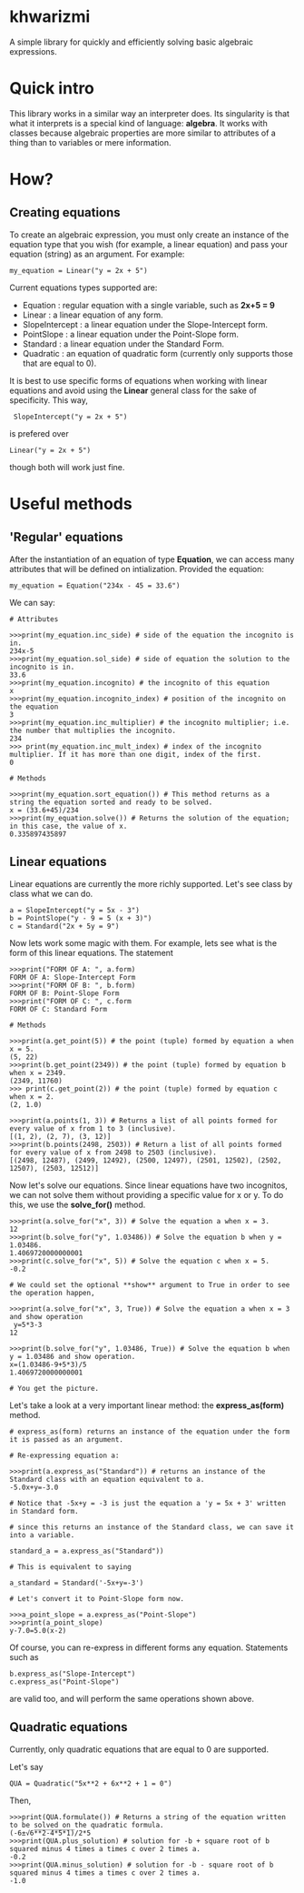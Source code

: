 # khwarizmi

A simple library for quickly and efficiently solving basic algebraic expressions.

# Quick intro

This library works in a similar way an interpreter does. Its singularity is that what it interprets is a special kind of language: **algebra**. It works with classes because algebraic properties are more similar to attributes of a thing than to variables or mere information. 

# How?

## Creating equations

To create an algebraic expression, you must only create an instance of the equation type that you wish (for example, a linear equation) and pass your equation (string) as an argument. For example:

    my_equation = Linear("y = 2x + 5")
 
 Current equations types supported are:
 
 * Equation : regular equation with a single variable, such as **2x+5 = 9**
 * Linear : a linear equation of any form.
 * SlopeIntercept : a linear equation under the Slope-Intercept form.
 * PointSlope : a linear equation under the Point-Slope form.
 * Standard : a linear equation under the Standard Form.
 * Quadratic : an equation of quadratic form (currently only supports those that are equal to 0).
 
 It is best to use specific forms of equations when working with linear equations and avoid using the **Linear** general class for the sake of specificity. This way,
 
     SlopeIntercept("y = 2x + 5") 
 
 is prefered over
 
    Linear("y = 2x + 5")
    
though both will work just fine.

# Useful methods

## 'Regular' equations

After the instantiation of an equation of type **Equation**, we can access many attributes that will be defined on intialization. Provided the equation:

    my_equation = Equation("234x - 45 = 33.6")
    
We can say:

    # Attributes

    >>>print(my_equation.inc_side) # side of the equation the incognito is in.
    234x-5
    >>>print(my_equation.sol_side) # side of equation the solution to the incognito is in.
    33.6
    >>>print(my_equation.incognito) # the incognito of this equation
    x
    >>>print(my_equation.incognito_index) # position of the incognito on the equation
    3
    >>>print(my_equation.inc_multiplier) # the incognito multiplier; i.e. the number that multiplies the incognito.
    234
    >>> print(my_equation.inc_mult_index) # index of the incognito multiplier. If it has more than one digit, index of the first.
    0

    # Methods
    
    >>>print(my_equation.sort_equation()) # This method returns as a string the equation sorted and ready to be solved.
    x = (33.6+45)/234
    >>>print(my_equation.solve()) # Returns the solution of the equation; in this case, the value of x.
    0.335897435897

## Linear equations

Linear equations are currently the more richly supported. Let's see class by class what we can do.

    a = SlopeIntercept("y = 5x - 3")
    b = PointSlope("y - 9 = 5 (x + 3)")
    c = Standard("2x + 5y = 9")

Now lets work some magic with them. For example, lets see what is the form of this linear equations. The statement

    >>>print("FORM OF A: ", a.form)
    FORM OF A: Slope-Intercept Form
    >>>print("FORM OF B: ", b.form)
    FORM OF B: Point-Slope Form
    >>>print("FORM OF C: ", c.form
    FORM OF C: Standard Form
    
    # Methods
    
    >>>print(a.get_point(5)) # the point (tuple) formed by equation a when x = 5.
    (5, 22)
    >>>print(b.get_point(2349)) # the point (tuple) formed by equation b when x = 2349.
    (2349, 11760)
    >>> print(c.get_point(2)) # the point (tuple) formed by equation c when x = 2.
    (2, 1.0)

    >>>print(a.points(1, 3)) # Returns a list of all points formed for every value of x from 1 to 3 (inclusive).
    [(1, 2), (2, 7), (3, 12)]
    >>>print(b.points(2498, 2503)) # Return a list of all points formed for every value of x from 2498 to 2503 (inclusive).
    [(2498, 12487), (2499, 12492), (2500, 12497), (2501, 12502), (2502, 12507), (2503, 12512)]
    
Now let's solve our equations. Since linear equations have two incognitos, we can not solve them without providing a specific value for x or y. To do this, we use the **solve_for()** method.

    >>>print(a.solve_for("x", 3)) # Solve the equation a when x = 3.
    12
    >>>print(b.solve_for("y", 1.03486)) # Solve the equation b when y = 1.03486.
    1.4069720000000001
    >>>print(c.solve_for("x", 5)) # Solve the equation c when x = 5.
    -0.2
    
    # We could set the optional **show** argument to True in order to see the operation happen,

    >>>print(a.solve_for("x", 3, True)) # Solve the equation a when x = 3 and show operation
     y=5*3-3
    12
    
    >>>print(b.solve_for("y", 1.03486, True)) # Solve the equation b when y = 1.03486 and show operation.
    x=(1.03486-9+5*3)/5
    1.4069720000000001
    
    # You get the picture.
    
Let's take a look at a very important linear method: the **express_as(form)** method.

    # express_as(form) returns an instance of the equation under the form it is passed as an argument.
    
    # Re-expressing equation a:
    
    >>>print(a.express_as("Standard")) # returns an instance of the Standard class with an equation equivalent to a.
    -5.0x+y=-3.0 
    
    # Notice that -5x+y = -3 is just the equation a 'y = 5x + 3' written in Standard form.
    
    # since this returns an instance of the Standard class, we can save it into a variable.
    
    standard_a = a.express_as("Standard"))
    
    # This is equivalent to saying
    
    a_standard = Standard('-5x+y=-3')

    # Let's convert it to Point-Slope form now.
    
    >>>a_point_slope = a.express_as("Point-Slope")
    >>>print(a_point_slope)
    y-7.0=5.0(x-2)

Of course, you can re-express in different forms any equation. Statements such as

    b.express_as("Slope-Intercept")
    c.express_as("Point-Slope")
    
are valid too, and will perform the same operations shown above.

## Quadratic equations

Currently, only quadratic equations that are equal to 0 are supported.

Let's say
   
    QUA = Quadratic("5x**2 + 6x**2 + 1 = 0")
    
Then, 

    >>>print(QUA.formulate()) # Returns a string of the equation written to be solved on the quadratic formula.
    (-6±√6̅*̅*̅2̅-̅4̅*̅5̅*̅1̅)/2*5
    >>>print(QUA.plus_solution) # solution for -b + square root of b squared minus 4 times a times c over 2 times a.
    -0.2
    >>>print(QUA.minus_solution) # solution for -b - square root of b squared minus 4 times a times c over 2 times a.
    -1.0
    
    


    

    
